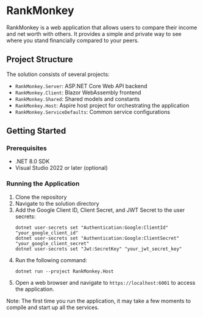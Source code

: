 # RankMonkey

RankMonkey is a web application that allows users to compare their income and net worth with others. It provides a simple and private way to see where you stand financially compared to your peers.

## Project Structure

The solution consists of several projects:

- `RankMonkey.Server`: ASP.NET Core Web API backend
- `RankMonkey.Client`: Blazor WebAssembly frontend
- `RankMonkey.Shared`: Shared models and constants
- `RankMonkey.Host`: Aspire host project for orchestrating the application
- `RankMonkey.ServiceDefaults`: Common service configurations

## Getting Started

### Prerequisites

- .NET 8.0 SDK
- Visual Studio 2022 or later (optional)

### Running the Application

1. Clone the repository
2. Navigate to the solution directory
3. Add the Google Client ID, Client Secret, and JWT Secret to the user secrets:
   ```
   dotnet user-secrets set "Authentication:Google:ClientId" "your_google_client_id"
   dotnet user-secrets set "Authentication:Google:ClientSecret" "your_google_client_secret"
   dotnet user-secrets set "Jwt:SecretKey" "your_jwt_secret_key"
   ```
4. Run the following command:
   ```
   dotnet run --project RankMonkey.Host
   ```
5. Open a web browser and navigate to `https://localhost:6001` to access the application.

Note: The first time you run the application, it may take a few moments to compile and start up all the services.